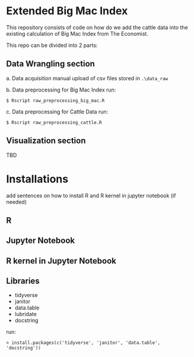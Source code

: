 # Extended Big Mac Index

This repository consists of code on how do we add the cattle data into the existing calculation of Big Mac Index from The Economist.

This repo can be divided into 2 parts:

## Data Wrangling section

a. Data acquisition
manual upload of csv files stored in `.\data_raw`

b. Data preprocessing for Big Mac Index
run:
```
$ Rscript raw_preprocessing_big_mac.R
```

c. Data preprocessing for Cattle Data
run:
```
$ Rscript raw_preprocessing_cattle.R
```


## Visualization section
  TBD
  
# Installations
add sentences on how to install R and R kernel in jupyter notebook (if needed)

## R

## Jupyter Notebook

## R kernel in Jupyter Notebook


## Libraries
- tidyverse
- janitor
- data.table
- lubridate
- docstring

run:
```
> install.packages(c('tidyverse', 'janitor', 'data.table', 'docstring'))
```